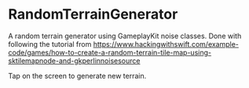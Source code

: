 # RandomTerrainGenerator
A random terrain generator using GameplayKit noise classes.
Done with following the tutorial from https://www.hackingwithswift.com/example-code/games/how-to-create-a-random-terrain-tile-map-using-sktilemapnode-and-gkperlinnoisesource

Tap on the screen to generate new terrain.

